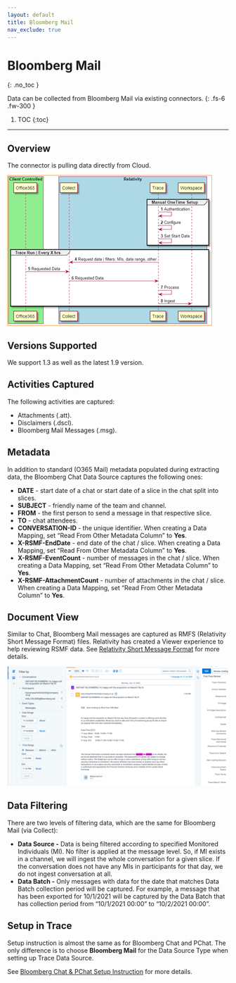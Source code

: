 ```yaml
---
layout: default
title: Bloomberg Mail
nav_exclude: true
---
```


# Bloomberg Mail
{: .no_toc }

Data can be collected from Bloomberg Mail via existing connectors.
{: .fs-6 .fw-300 }

1. TOC
{:toc}

---

## Overview

The connector is pulling data directly from Cloud.

![](media/BloombergMail_viaCollect/BloomMail_DeploymtB_Diagrm.png)

## Versions Supported

We support 1.3 as well as the latest 1.9 version.

## Activities Captured

The following activities are captured:
- Attachments (.att).
- Disclaimers (.dscl).
- Bloomberg Mail Messages (.msg).

## Metadata

In addition to standard (O365 Mail) metadata populated during extracting data, the Bloomberg Chat Data Source captures the following ones:
- **DATE** - start date of a chat or start date of a slice in the chat split into slices.
- **SUBJECT** - friendly name of the team and channel.
- **FROM** - the first person to send a message in that respective slice.
- **TO** - chat attendees.
- **CONVERSATION-ID** - the unique identifier. When creating a Data Mapping, set “Read From Other Metadata Column” to **Yes**.
- **X-RSMF-EndDate** - end date of the chat / slice. When creating a Data Mapping, set “Read From Other Metadata Column” to **Yes**.
- **X-RSMF-EventCount** - number of messages in the chat / slice. When creating a Data Mapping, set “Read From Other Metadata Column” to **Yes**.
- **X-RSMF-AttachmentCount** - number of attachments in the chat / slice. When creating a Data Mapping, set “Read From Other Metadata Column” to **Yes**.

## Document View

Similar to Chat, Bloomberg Mail messages are captured as RMFS (Relativity Short Message Format) files. Relativity has created a Viewer experience to help reviewing RSMF data. See [Relativity Short Message Format](https://help.relativity.com/RelativityOne/Content/System_Guides/Relativity_Short_Message_Format/Relativity_Short_Message_Format.htm) for more details.

![](media/BloombergMail_viaCollect/BloomMail_DocumentView.png)

## Data Filtering

There are two levels of filtering data, which are the same for Bloomberg Mail (via Collect):
- **Data Source -** Data is being filtered according to specified Monitored Individuals (MI). No filter is applied at the message level. So, if MI exists in a channel, we will ingest the whole conversation for a given slice. If the conversation does not have any MIs in participants for that day, we do not ingest conversation at all.
- **Data Batch -** Only messages with data for the date that matches Data Batch collection period will be captured. For example, a message that has been exported for 10/1/2021 will be captured by the Data Batch that has collection period from “10/1/2021 00:00” to “10/2/2021 00:00”.

## Setup in Trace

Setup instruction is almost the same as for Bloomberg Chat and PChat. The only difference is to choose **Bloomberg Mail** for the Data Source Type when setting up Trace Data Source.

See [Bloomberg Chat & PChat Setup Instruction](https://relativitydev.github.io/relativity-trace-documentation/docs/administrator_guide/collection/all_data_sources/chat_data_sources/bloomberg_chat_pchat_via_collect.html) for more details.